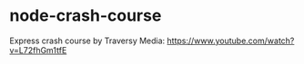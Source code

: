 # node-crash-course

Express crash course by Traversy Media: https://www.youtube.com/watch?v=L72fhGm1tfE
